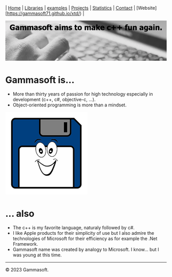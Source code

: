 | [Home](home.md) | [Libraries](libraries.md) | [examples](examples.md) | [Projects](https://sourceforge.net/u/gammasoft71) | [Statistics](statistics.md) | [Contact](contact.md) | [Website][https://gammasoft71.github.io/xtd/) |

[![background_img](pictures/gammasoft_background.png)](https://gammasoft71.github.io/xtd/)

# Gammasoft is...

* More than thirty years of passion for high technology especially in development (c++, c#, objective-c, ...).
* Object-oriented programming is more than a mindset.

[![background_img](pictures/gammasoft.png)](https://gammasoft71.github.io/xtd/)

# ... also

* The c++ is my favorite language, naturaly followed by c#.
* I like Apple products for their simplicity of use but I also admire the technologies of Microsoft for their efficiency as for example the .Net Framework.
* Gammasoft name was created by analogy to Microsoft. I know... but I was young at this time.

______________________________________________________________________________________________

© 2023 Gammasoft.

